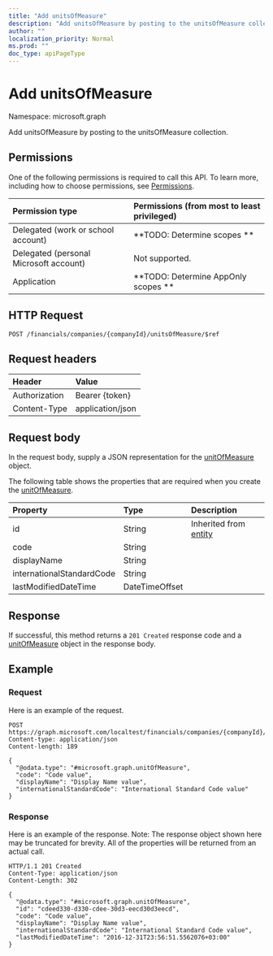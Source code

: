 ```yaml
---
title: "Add unitsOfMeasure"
description: "Add unitsOfMeasure by posting to the unitsOfMeasure collection."
author: ""
localization_priority: Normal
ms.prod: ""
doc_type: apiPageType
---
```


# Add unitsOfMeasure

Namespace: microsoft.graph

Add unitsOfMeasure by posting to the unitsOfMeasure collection.

## Permissions
One of the following permissions is required to call this API. To learn more, including how to choose permissions, see [Permissions](/concepts/permissions-reference.md).

|Permission type|Permissions (from most to least privileged)|
|:---|:---|
|Delegated (work or school account)|**TODO: Determine scopes **|
|Delegated (personal Microsoft account)|Not supported.|
|Application|**TODO: Determine AppOnly scopes **|

## HTTP Request
<!-- {
  "blockType": "ignored"
}
-->
``` http
POST /financials/companies/{companyId}/unitsOfMeasure/$ref
```

## Request headers
|Header|Value|
|:---|:---|
|Authorization|Bearer {token}|
|Content-Type|application/json|

## Request body
In the request body, supply a JSON representation for the [unitOfMeasure](../resources/unitofmeasure.md) object.

The following table shows the properties that are required when you create the [unitOfMeasure](../resources/unitofmeasure.md).

|Property|Type|Description|
|:---|:---|:---|
|id|String| Inherited from [entity](../resources/entity.md)|
|code|String||
|displayName|String||
|internationalStandardCode|String||
|lastModifiedDateTime|DateTimeOffset||



## Response
If successful, this method returns a `201 Created` response code and a [unitOfMeasure](../resources/unitofmeasure.md) object in the response body.

## Example

### Request
Here is an example of the request.
<!-- {
  "blockType": "request",
  "name": "create_unitofmeasure_from_"
}
-->
``` http
POST https://graph.microsoft.com/localtest/financials/companies/{companyId}/unitsOfMeasure
Content-type: application/json
Content-length: 189

{
  "@odata.type": "#microsoft.graph.unitOfMeasure",
  "code": "Code value",
  "displayName": "Display Name value",
  "internationalStandardCode": "International Standard Code value"
}
```

### Response
Here is an example of the response. Note: The response object shown here may be truncated for brevity. All of the properties will be returned from an actual call.
<!-- {
  "blockType": "response",
  "truncated": true,
  "@odata.type": "microsoft.graph.unitofmeasure"
}
-->
``` http
HTTP/1.1 201 Created
Content-Type: application/json
Content-Length: 302

{
  "@odata.type": "#microsoft.graph.unitOfMeasure",
  "id": "cdeed330-d330-cdee-30d3-eecd30d3eecd",
  "code": "Code value",
  "displayName": "Display Name value",
  "internationalStandardCode": "International Standard Code value",
  "lastModifiedDateTime": "2016-12-31T23:56:51.5562076+03:00"
}
```

